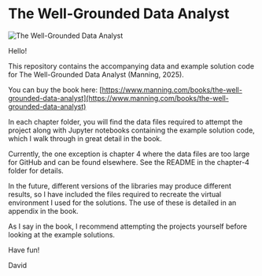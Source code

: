 # The Well-Grounded Data Analyst

![The Well-Grounded Data Analyst](https://github.com/user-attachments/assets/ca0ae826-2a9b-4ae5-95be-57babd6c797f)

Hello!

This repository contains the accompanying data and example solution code for The Well-Grounded Data Analyst (Manning, 2025).

You can buy the book here: [https://www.manning.com/books/the-well-grounded-data-analyst](https://www.manning.com/books/the-well-grounded-data-analyst)

In each chapter folder, you will find the data files required to attempt the project along with Jupyter notebooks containing the example solution code, which I walk through in great detail in the book.

Currently, the one exception is chapter 4 where the data files are too large for GitHub and can be found elsewhere. See the README in the chapter-4 folder for details.

In the future, different versions of the libraries may produce different results, so I have included the files required to recreate the virtual environment I used for the solutions. The use of these is detailed in an appendix in the book.

As I say in the book, I recommend attempting the projects yourself before looking at the example solutions.

Have fun!

David
